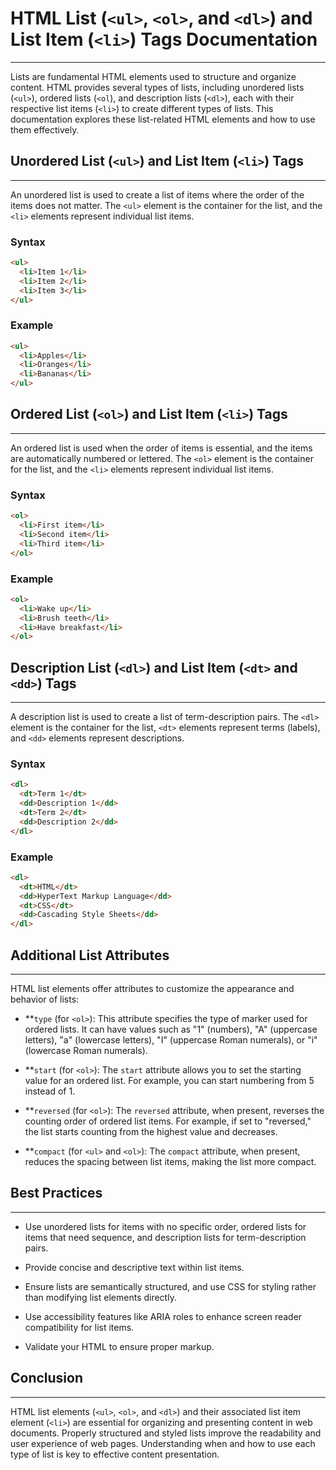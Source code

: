# HTML List (`<ul>`, `<ol>`, and `<dl>`) and List Item (`<li>`) Tags Documentation

---

Lists are fundamental HTML elements used to structure and organize content. HTML provides several types of lists, including unordered lists (`<ul>`), ordered lists (`<ol`), and description lists (`<dl>`), each with their respective list items (`<li>`) to create different types of lists. This documentation explores these list-related HTML elements and how to use them effectively.

## Unordered List (`<ul>`) and List Item (`<li>`) Tags

---

An unordered list is used to create a list of items where the order of the items does not matter. The `<ul>` element is the container for the list, and the `<li>` elements represent individual list items.

### Syntax

```html
<ul>
  <li>Item 1</li>
  <li>Item 2</li>
  <li>Item 3</li>
</ul>
```

### Example

```html
<ul>
  <li>Apples</li>
  <li>Oranges</li>
  <li>Bananas</li>
</ul>
```

## Ordered List (`<ol>`) and List Item (`<li>`) Tags

---

An ordered list is used when the order of items is essential, and the items are automatically numbered or lettered. The `<ol>` element is the container for the list, and the `<li>` elements represent individual list items.

### Syntax

```html
<ol>
  <li>First item</li>
  <li>Second item</li>
  <li>Third item</li>
</ol>
```

### Example

```html
<ol>
  <li>Wake up</li>
  <li>Brush teeth</li>
  <li>Have breakfast</li>
</ol>
```

## Description List (`<dl>`) and List Item (`<dt>` and `<dd>`) Tags

---

A description list is used to create a list of term-description pairs. The `<dl>` element is the container for the list, `<dt>` elements represent terms (labels), and `<dd>` elements represent descriptions.

### Syntax

```html
<dl>
  <dt>Term 1</dt>
  <dd>Description 1</dd>
  <dt>Term 2</dt>
  <dd>Description 2</dd>
</dl>
```

### Example

```html
<dl>
  <dt>HTML</dt>
  <dd>HyperText Markup Language</dd>
  <dt>CSS</dt>
  <dd>Cascading Style Sheets</dd>
</dl>
```

## Additional List Attributes

---

HTML list elements offer attributes to customize the appearance and behavior of lists:

- **`type` (for `<ol>`): This attribute specifies the type of marker used for ordered lists. It can have values such as "1" (numbers), "A" (uppercase letters), "a" (lowercase letters), "I" (uppercase Roman numerals), or "i" (lowercase Roman numerals).

- **`start` (for `<ol>`): The `start` attribute allows you to set the starting value for an ordered list. For example, you can start numbering from 5 instead of 1.

- **`reversed` (for `<ol>`): The `reversed` attribute, when present, reverses the counting order of ordered list items. For example, if set to "reversed," the list starts counting from the highest value and decreases.

- **`compact` (for `<ul>` and `<ol>`): The `compact` attribute, when present, reduces the spacing between list items, making the list more compact.

## Best Practices

---

- Use unordered lists for items with no specific order, ordered lists for items that need sequence, and description lists for term-description pairs.

- Provide concise and descriptive text within list items.

- Ensure lists are semantically structured, and use CSS for styling rather than modifying list elements directly.

- Use accessibility features like ARIA roles to enhance screen reader compatibility for list items.

- Validate your HTML to ensure proper markup.

## Conclusion

---

HTML list elements (`<ul>`, `<ol>`, and `<dl>`) and their associated list item element (`<li>`) are essential for organizing and presenting content in web documents. Properly structured and styled lists improve the readability and user experience of web pages. Understanding when and how to use each type of list is key to effective content presentation.
